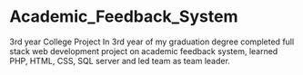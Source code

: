 # Academic_Feedback_System
3rd year College Project
In 3rd year of my graduation degree completed full stack web development project on academic feedback system, learned PHP, HTML, CSS, SQL server and led team as team leader.
